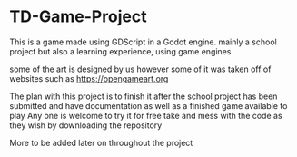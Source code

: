 # TD-Game-Project
This is a game made using GDScript in a Godot engine. mainly a school project but also a learning experience, using game engines

some of the art is designed by us however some of it was taken off of websites such as https://opengameart.org

The plan with this project is to finish it after the school project has been submitted and have documentation as well as a finished game available to play
Any one is welcome to try it for free take and mess with the code as they wish by downloading the repository

More to be added later on throughout the project
